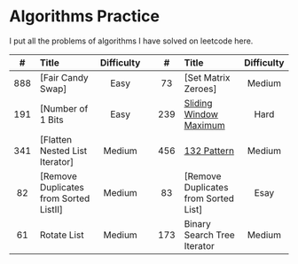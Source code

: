 # Algorithms Practice
I put all the problems of algorithms I have solved on leetcode here.

|#|Title|Difficulty| |#|Title|Difficulty|
|:---:|:----|:----:|:---:|:---:|:----|:----:|
|888|[Fair Candy Swap]|Easy| |73|[Set Matrix Zeroes]|Medium|
|191|[Number of 1 Bits|Easy| |239|[Sliding Window Maximum](https://github.com/Xu-Yidi-Susan/Algorithms_Practice/blob/main/Sliding%20Window/239_Sliding%20Window%20Maximum.md)|Hard|
|341|[Flatten Nested List Iterator]|Medium| |456|[132 Pattern](https://github.com/Xu-Yidi-Susan/Algorithms_Practice/blob/main/Others/456_132%20Pattern.md)|Medium|
|82|[Remove Duplicates from Sorted ListⅡ]|Medium| |83|[Remove Duplicates from Sorted List]|Esay|
|61|Rotate List|Medium| |173|Binary Search Tree Iterator|Medium|
